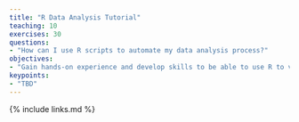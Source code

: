 ```yaml
---
title: "R Data Analysis Tutorial"
teaching: 10
exercises: 30
questions:
- "How can I use R scripts to automate my data analysis process?"
objectives:
- "Gain hands-on experience and develop skills to be able to use R to visualize and investigate patterns in genomic data."
keypoints:
- "TBD"
---
```




{% include links.md %}
